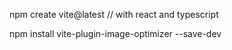 npm create vite@latest // with react and typescript

npm install vite-plugin-image-optimizer --save-dev
